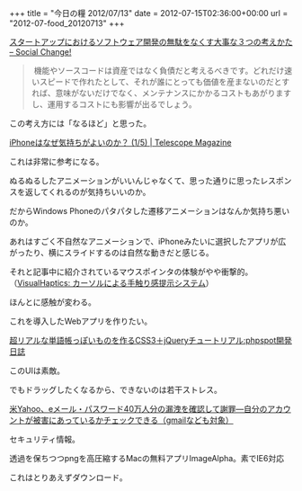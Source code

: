 +++
title = "今日の糧 2012/07/13"
date = 2012-07-15T02:36:00+00:00
url = "2012-07-food_20120713"
+++

<section> 

<div>
  <a href="http://kuranuki.sonicgarden.jp/2012/07/post-75.html">スタートアップにおけるソフトウェア開発の無駄をなくす大事な３つの考えかた &#8211; Social Change!</a>
</div>

> 機能やソースコードは資産ではなく負債だと考えるべきです。どれだけ速いスピードで作れたとして、それが誰にとっても価値を産まないのだとすれば、意味がないだけでなく、メンテナンスにかかるコストもあがりますし、運用するコストにも影響が出るでしょう。

この考え方には「なるほど」と思った。</section> <section> 

<div>
  <a href="http://www.tel.co.jp/museum/magazine/human/120709_topics_02/index.html">iPhoneはなぜ気持ちがよいのか？ (1/5) | Telescope Magazine</a>
</div>

これは非常に参考になる。

ぬるぬるしたアニメーションがいいんじゃなくて、思った通りに思ったレスポンスを返してくれるのが気持ちいいのか。

だからWindows Phoneのパタパタした遷移アニメーションはなんか気持ち悪いのか。

あれはすごく不自然なアニメーションで、iPhoneみたいに選択したアプリが広がったり、横にスライドするのは自然な動きだと感じる。

それと記事中に紹介されているマウスポインタの体験がやや衝撃的。（[VisualHaptics: カーソルによる手触り感提示システム](http://www.persistent.org/visualhaptics.html)）

ほんとに感触が変わる。

これを導入したWebアプリを作りたい。</section> <section> 

<div>
  <a href="http://phpspot.org/blog/archives/2012/07/css3jquery_3.html">超リアルな単語帳っぽいものを作るCSS3＋jQueryチュートリアル:phpspot開発日誌</a>
</div>

このUIは素敵。

でもドラッグしたくなるから、できないのは若干ストレス。</section> <section> 

<div>
  <a href="http://jp.techcrunch.com/2012/07/13/20120712yahoo-confirms-apologizes-for-the-email-hack-says-still-fixing-plus-check-if-you-were-impacted-non-yahoo-accounts-apply/">米Yahoo、eメール・パスワード40万人分の漏洩を確認して謝罪―自分のアカウントが被害にあっているかチェックできる（gmailなども対象）</a>
</div>

セキュリティ情報。</section> <section> 

<div>
  透過を保ちつつpngを高圧縮するMacの無料アプリImageAlpha。素でIE6対応
</div>

これはとりあえずダウンロード。</section>